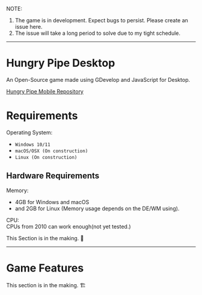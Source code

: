 NOTE: 
1. The game is in development. Expect bugs to persist. Please create an issue here.
2. The issue will take a long period to solve due to my tight schedule.

 ----
 # Hungry Pipe Desktop
An Open-Source game made using GDevelop and JavaScript for Desktop.

[Hungry Pipe Mobile Repository](https://github.com/MechSatsujin/HungryPipeMobile)
# Requirements
Operating System:
- `Windows 10/11`
- `macOS/OSX (On construction)`
- `Linux (On construction)`
## Hardware Requirements
Memory: 
- 4GB for Windows and macOS
- and 2GB for Linux (Memory usage depends on the DE/WM using).

CPU:<br>
CPUs from 2010 can work enough(not yet tested.)

This Section is in the making. 🚧

----
# Game Features

This section is in the making. 🏗️
